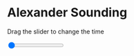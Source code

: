 <h1>Alexander Sounding</h1>
<p>Drag the slider to change the time</p>

<div class="slidecontainer">
<input oninput='setImage(this)' class="slider" type="range" min="0" max="7" value="0" step="1" />
<img id='img'/>
</div>

<script>
var img = document.getElementById('img');
var img_array = ['/assets/images/skwt/skd_alx_wrfout_d01_2020-08-02_12:00:00.png',
'/assets/images/skwt/skd_alx_wrfout_d01_2020-08-02_18:00:00.png',
'/assets/images/skwt/skd_alx_wrfout_d01_2020-08-03_00:00:00.png',
'/assets/images/skwt/skd_alx_wrfout_d01_2020-08-03_06:00:00.png',
'/assets/images/skwt/skd_alx_wrfout_d01_2020-08-03_12:00:00.png',
'/assets/images/skwt/skd_alx_wrfout_d01_2020-08-03_18:00:00.png',
'/assets/images/skwt/skd_alx_wrfout_d01_2020-08-04_00:00:00.png',];
function setImage(obj)
{
        var value = obj.value;
        img.src = img_array[value];

}
</script>

